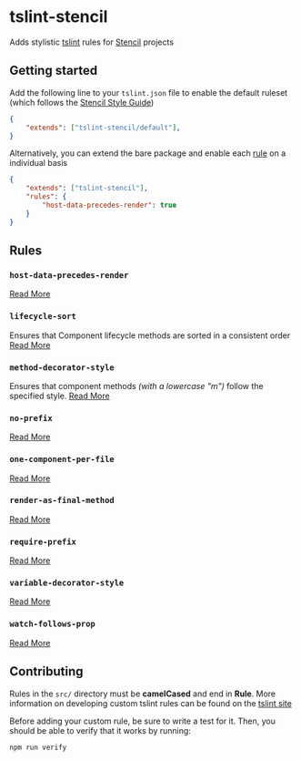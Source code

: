 
# tslint-stencil
Adds stylistic [tslint](https://github.com/palantir/tslint) rules for [Stencil](https://github.com/ionic-team/stencil) projects

## Getting started
Add the following line to your `tslint.json` file to enable the default ruleset (which follows the [Stencil Style Guide](https://stenciljs.com/docs/style-guide))

```json
{
    "extends": ["tslint-stencil/default"],
}
```

Alternatively, you can extend the bare package and enable each [rule](#rules) on a individual basis
```json
{
    "extends": ["tslint-stencil"],
    "rules": {
        "host-data-precedes-render": true
    }
}
```

## Rules

### `host-data-precedes-render`

[Read More](docs/host-data-precedes-render.md)

### `lifecycle-sort`
Ensures that Component lifecycle methods are sorted in a consistent order
[Read More](docs/lifecycle-sort.md)

### `method-decorator-style`
Ensures that component methods *(with a lowercase "m")* follow the specified style.
[Read More](docs/method-decorator-style.md)

### `no-prefix`

[Read More](docs/no-prefix.md)

### `one-component-per-file`

[Read More](docs/one-component-per-file.md)

### `render-as-final-method`

[Read More](docs/render-as-final-method.md)

### `require-prefix`

[Read More](docs/require-prefix.md)

### `variable-decorator-style`

[Read More](docs/variable-decorator-style.md)

### `watch-follows-prop`

[Read More](docs/watch-follows-prop.md)

## Contributing
Rules in the `src/` directory must be **camelCased** and end in **Rule**.
More information on developing custom tslint rules can be found on the [tslint site](https://palantir.github.io/tslint/develop/custom-rules/)

Before adding your custom rule, be sure to write a test for it. Then, you should be able to verify that it works by running:
```
npm run verify
```
